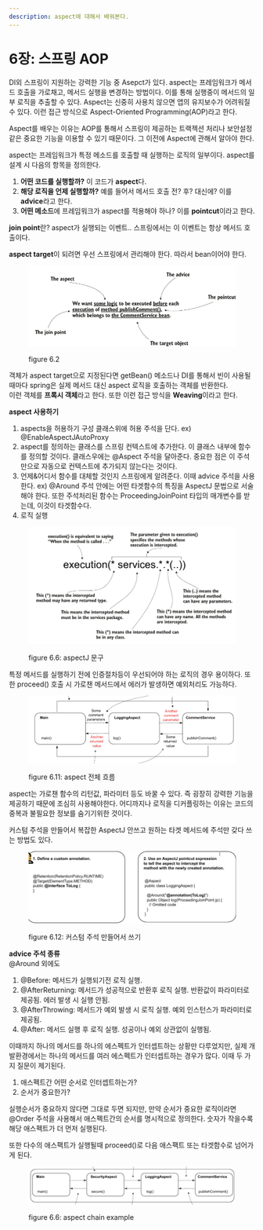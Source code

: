 ```yaml
---
description: aspect에 대해서 배워본다.
---
```


# 6장: 스프링 AOP

DI외 스프링이 지원하는 강력한 기능 중 Asepct가 있다. aspect는 프레임워크가 메서드 호출을 가로채고, 메서드 실행을 변경하는 방법이다. 이를 통해 실행중이 메서드의 일부 로직을 추출할 수 있다. Aspect는 신중히 사용치 않으면 앱의 유지보수가 어려워질 수 있다. 이런 접근 방식으로 Aspect-Oriented Programming(AOP)라고 한다.

Aspect를 배우는 이유는 AOP를 통해서 스프링이 제공하는 트랙젝션 처리나 보안설정 같은 중요한 기능을 이용할 수 있기 때문이다. 그 이전에 Aspect에 관해서 알아야 한다.

aspect는 프레임워크가 특정 메소드를 호출할 때 실행하는 로직의 일부이다. aspect를 설계 시 다음의 항목을 정의한다.

1. **어떤 코드를 실행할까?** 이 코드가 **aspect**다.
2. **해당 로직을 언제 실행할까?** 예를 들어서 메서드 호출 전? 후? 대신에? 이를 **advice**라고 한다.
3. **어떤 메소드**에 프레임워크가 aspect를 적용해야 하나? 이를 **pointcut**이라고 한다.

**join point**란? aspect가 실행되는 이벤트.. 스프링에서는 이 이벤트는 항상 메서드 호출이다.

**aspect target**이 되려면 우선 스프링에서 관리해야 한다. 따라서 bean이어야 한다.

<figure><img src="../../.gitbook/assets/image (3) (1).png" alt=""><figcaption><p>figure 6.2</p></figcaption></figure>

객체가 aspect target으로 지정된다면 getBean() 메소드나 DI를 통해서 빈이 사용될때마다 spring은 실제 메서드 대신 aspect 로직을 호출하는 객체를 반환한다. \
이런 객체를 **프록시 객체**라고 한다. 또한 이런 접근 방식을 **Weaving**이라고 한다.



**aspect 사용하기**

1. aspects을 허용하기 구성 클래스위에 허용 주석을 단다. ex) @EnableAspectJAutoProxy
2. aspect를 정의하는 클래스를 스프링 컨텍스트에 추가한다. 이 클래스 내부에 함수를 정의할 것이다. 클래스우에는 @Aspect 주석을 달아준다. 중요한 점은 이 주석만으로 자동으로 컨텍스트에 추가되지 않는다는 것이다.
3. 언제&어디서 함수를 대체할 것인지 스프링에게 알려준다. 이때 advice 주석을 사용한다. ex) @Around 주석 안에는 어떤 타겟함수의 특징을 AspectJ 문법으로 서술해야 한다. 또한 주석처리된 함수는 ProceedingJoinPoint 타입의 매개변수를 받는데, 이것이 타겟함수다.
4. 로직 실행

<figure><img src="../../.gitbook/assets/image (4).png" alt=""><figcaption><p>figure 6.6: aspectJ 문구 </p></figcaption></figure>

특정 메서드를 실행하기 전에 인증절차등이 우선되어야 하는 로직의 경우 용이하다. 또한 proceed() 호출 시 가로챈 메서드에서 에러가 발생하면 예외처리도 가능하다.

<figure><img src="../../.gitbook/assets/image (1) (1) (1).png" alt=""><figcaption><p>figure 6.11: aspect 전체 흐름</p></figcaption></figure>

aspect는 가로챈 함수의 리턴값, 파라미터 등도 바꿀 수 있다. 즉 굉장히 강력한 기능을 제공하기 때문에 조심히 사용해야한다. 어디까지나 로직을 디커플링하는 이유는 코드의 중복과 불필요한 정보를 숨기기위한 것이다.

커스텀 주석을 만들어서 복잡한 AspectJ 안쓰고 원하는 타겟 메서드에 주석만 갖다 쓰는 방법도 있다.

<figure><img src="../../.gitbook/assets/image (4) (1).png" alt=""><figcaption><p>figure 6.12: 커스텀 주석 만들어서 쓰기</p></figcaption></figure>

**advice 주석 종류** \
@Around 외에도

1. @Before: 메서드가 실행되기전 로직 실행.
2. @AfterReturning: 메서드가 성공적으로 반환후 로직 실행. 반환값이 파라미터로 제공됨. 에러 발생 시 실행 안됨.
3. @AfterThrowing: 메서드가 예외 발생 시 로직 실행. 예외 인스턴스가 파라미터로 제공됨.
4. @After: 메서드 실행 후 로직 실행. 성공이나 예외 상관없이 실행됨.



이때까지 하나의 메서드를 하나의 에스펙트가 인터셉트하는 상황만 다루었지만, 실제 개발환경에서는 하나의 메서드를 여러 에스펙트가 인터셉트하는 경우가 많다. 이때 두 가지 질문이 제기된다.

1. 애스펙트간 어떤 순서로 인터셉트하는가?
2. 순서가 중요한가?

실행순서가 중요하지 않다면 그대로 두면 되지만, 만약 순서가 중요한 로직이라면 @Order 주석을 사용해서 애스펙트간의 순서를 명시적으로 정의한다. 숫자가 작을수록 해당 애스펙트가 더 먼저 실행된다.

또한 다수의 애스팩트가 실행될때 proceed()로 다음 애스팩트 또는 타겟함수로 넘어가게 된다.

<figure><img src="../../.gitbook/assets/image (5).png" alt=""><figcaption><p>figure 6.6: aspect chain example</p></figcaption></figure>
